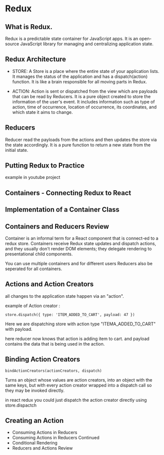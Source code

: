 # Redux

## What is Redux.

Redux is a predictable state container for JavaScript apps. It is an open-source JavaScript library for managing and centralizing application state.
## Redux Architecture



- STORE: A Store is a place where the entire state of your application lists. It manages the status of the application and has a dispatch(action) function. It is like a brain responsible for all moving parts in Redux.

- ACTION: Action is sent or dispatched from the view which are payloads that can be read by Reducers. It is a pure object created to store the information of the user's event. It includes information such as type of action, time of occurrence, location of occurrence, its coordinates, and which state it aims to change.

## Reducers

 Reducer read the payloads from the actions and then updates the store via the state accordingly. It is a pure function to return a new state from the initial state.

## Putting Redux to Practice 
example in youtube project

## Containers - Connecting Redux to React
## Implementation of a Container Class

## Containers and Reducers Review
Container is an informal term for a React component that is connect-ed to a redux store. Containers receive Redux state updates and dispatch actions, and they usually don't render DOM elements; they delegate rendering to presentational child components.

You can use multiple containers and for different users
Reducers also be seperated for all containers.


## Actions and Action Creators

all changes to the application state happen via an "action".

example of Action creator :

`store.dispatch({ type: 'ITEM_ADDED_TO_CART', payload: 47 })`

Here we are dispatching store with action type "ITEMA_ADDED_TO_CART" with payload.

here reducer now knows that action is adding item to cart. and payload contains the data that is being used in the action.



## Binding Action Creators

`bindActionCreators(actionCreators, dispatch)`

Turns an object whose values are action creators, into an object with the same keys, but with every action creator wrapped into a dispatch call so they may be invoked directly.

in react redux you could just dispatch the action creator directly using store.dispactch

## Creating an Action

- Consuming Actions in Reducers
- Consuming Actions in Reducers Continued
- Conditional Rendering
- Reducers and Actions Review